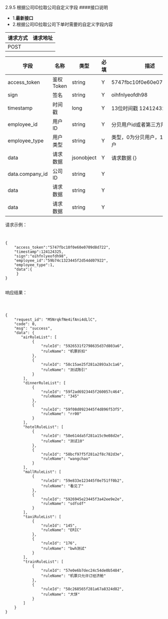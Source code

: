 2.9.5 根据公司ID拉取公司自定义字段
####接口说明
- 1.**最新接口**
- 2.根据公司ID拉取公司下单时需要的自定义字段内容



| 请求方式 | 请求地址 |
| --- | --- |
| POST | |

| 字段 | 名称 | 类型 | 必填 | 描述 |
| --- | --- | --- | --- | --- |
| access\_token | 鉴权Token | string | Y | 5747fbc10f0e60e0709d8d722 |
| sign | 签名 | string | Y | oihfnlyeofdh98 |
| timestamp | 时间戳 | long | Y | 13位时间戳  1241243250000 |
| employee\_id | 用户ID | string | Y | 分贝用户id或者第三方用户id |
| employee\_type | 用户类型 | string | Y |  类型，0为分贝用户，1为第三方用户 |
| data |  请求数据 | jsonobject | Y |请求数据  {}
| data.company_id |公司ID| string | Y |
| data |  请求数据 | string | Y |
| data |  请求数据 | string | Y |








请求示例：

```


{
    "access_token":"5747fbc10f0e60e0709d8d722",
    "timestamp":124124325,
    "sign":"oihfnlyeofdh98",
    "employee_id":"59b74c1323445f2d54dd07922",
    "employee_type":1,
    "data":{            
     }
}


```

响应结果：

```



{
    "request_id": "M5NrqkfNe4ifAni4dLlC",
    "code": 0,
    "msg": "success",
    "data": {
       "airRuleList": [
            {
                "ruleId": "5926531f2798635d37d803a6",
                "ruleName": "机票折扣"
            },
            {
                "ruleId": "58c15ae25f281a2893a3c1a6",
                "ruleName": "测试陈引"
            }
        ],
        "dinnerRuleList": [
            {
                "ruleId": "59f2ad6923445f260057c464",
                "ruleName": "345"
            },
            {
                "ruleId": "59f08d0923445f4d896f53f5",
                "ruleName": "rr00"
            }
        ],
        "hotelRuleList": [
            {
                "ruleId": "58e614da5f281a15c9e08d2e",
                "ruleName": "测试10"
            },
            {
                "ruleId": "58bcf97f5f281a2f8c782d3e",
                "ruleName": "wangchao"
            }
        ],
        "mallRuleList": [
            {
                "ruleId": "59e833e123445f0e751ff0b2",
                "ruleName": "看见了"
            },
            {
                "ruleId": "5926945e23445f3a42ee9e2e",
                "ruleName": "sdfsdf"
            }
        ],
        "taxiRuleList": [
            {
                "ruleId": "145",
                "ruleName": "ERIC"
            },
            {
                "ruleId": "176",
                "ruleName": "bwh测试"
            }
        ],
        "trainRuleList": [
            {
                "ruleId": "57e0e6b7dec24c54de0b5484",
                "ruleName": "机票只允许订经济舱"
            },
            {
                "ruleId": "58c268565f281a67a8324d82",
                "ruleName": "大饼"
            }
        ]
    }
}




```



